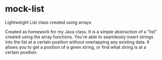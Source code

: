 # mock-list
Lightweight List class created using arrays

Created as homework for my Java class. It is a simple abstraction of a "list" created using the array functions. You're able to seamlessly insert strings into the list at a certain position without overlapping any existing data. It allows you to get a position of a given string, or find what string is at a certain position.
